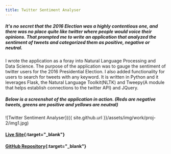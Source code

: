 ```yaml
---
title: Twitter Sentiment Analyser
---
```

##### It's no secret that the 2016 Election was a highly contentious one, and there was no place quite like twitter where people would voice their opinions. That prompted me to write an application that analyzed the sentiment of tweets and categorized them as positive, negative or neutral.

I wrote the application as a foray into Natural Language Processing and Data Science. The purpose of the application was to gauge the sentiment of twitter users for the 2016 Presidential Election. I also added functionality for users to search for tweets with any keyword. It is written in Python and it leverages Flask, the Natural Language Toolkit(NLTK) and Tweepy(A module that helps establish connections to the twitter API) and JQuery.

##### Below is a screenshot of the application in action. (Reds are negative tweets, greens are positive and yellows are neutral)

![Twitter Sentiment Analyser]({{ site.github.url }}/assets/img/work/proj-2/img1.jpg)

#### [Live Site](https://salty-beach-83386.herokuapp.com/){:target="_blank"}

#### [GitHub Repository](https://github.com/crikeli/Sentiment_analyser){:target="_blank"}
